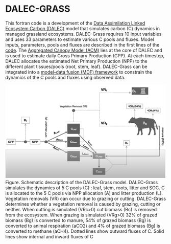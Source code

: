 # DALEC-GRASS
This fortran code is a development of the [Data Assimilation Linked Ecosystem Carbon (DALEC)](https://esajournals.onlinelibrary.wiley.com/doi/10.1890/1051-0761%281997%29007%5B0882%3APGPPIT%5D2.0.CO%3B2) model that simulates carbon (C) dynamics in managed grassland ecosystems. DALEC-Grass requires 10 input variables and uses 33 parameters to estimate various C pools and fluxes. Model inputs, parameters, pools and fluxes are described in the first lines of the [code](https://github.com/vmyrgiotis/DALEC_Grass/blob/master/DALEC_GRASS.f90). The [Aggregated Canopy Model (ACM)](https://doi.org/10.1890/1051-0761(1997)007[0882:PGPPIT]2.0.CO;2) lies at the core of DALEC and is used to estimate daily Gross Primary Production (GPP). At each timestep, DALEC allocates the estimated Net Primary Production (NPP) to the different plant tissues/pools (root, stem, leaf). DALEC-Grass can be integrated into a [model-data fusion (MDF) framework](https://www.sciencedirect.com/science/article/abs/pii/S0168192321001490) to constrain the dynamics of the C pools and fluxes using observed data.

![alt text](https://github.com/GCEL/DALEC-Grass/blob/master/dalec_grass.jpeg)
Figure. Schematic description of the DALEC-Grass model. DALEC-Grass simulates the dynamics of 5 C pools (C) : leaf, stem, roots, litter and SOC. C is allocated to the 5 C pools via NPP allocation (A) and litter production (L). Vegetation removals (VR) can occur due to grazing or cutting. DALEC-Grass determines whether a vegetation removal is caused by grazing, cutting or neither. When cutting is simulated (VRc>0) cut biomass (Bc) is removed from the ecosystem. When grazing is simulated (VRg>0) 32% of grazed biomass (Bg) is converted to manure, 54% of grazed biomass (Bg) is converted to animal respiration (aCO2) and 4%  of grazed biomass (Bg) is converted to methane (aCH4). Dotted lines show outward fluxes of C.  Solid lines show internal and inward fluxes of C


